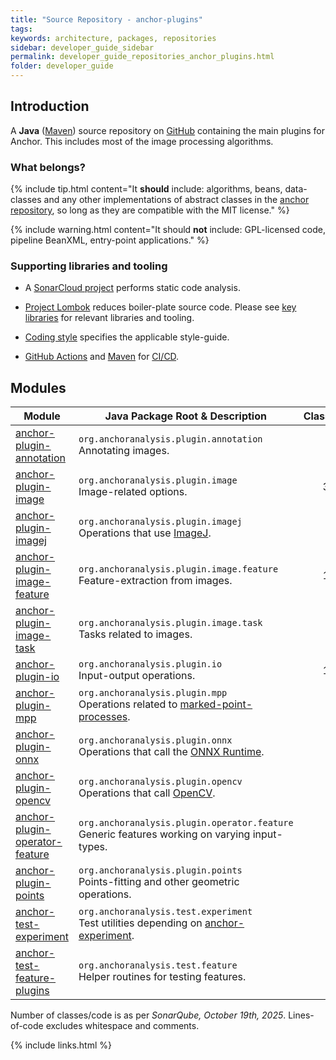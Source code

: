 ```yaml
---
title: "Source Repository - anchor-plugins"
tags:
keywords: architecture, packages, repositories
sidebar: developer_guide_sidebar
permalink: developer_guide_repositories_anchor_plugins.html
folder: developer_guide
---
```


## Introduction

A **Java** ([Maven](/developer_guide_environment_maven.html)) source repository on [GitHub](https://github.com/anchoranalysis/anchor-plugins) containing the main plugins for Anchor. This includes most of the image processing algorithms.

### What belongs?

{% include tip.html content="It **should** include: algorithms, beans, data-classes and any other implementations of abstract classes in the [anchor repository](/developer_guide_repositories_anchor.html), so long as they are compatible with the MIT license." %}

{% include warning.html content="It should **not** include: GPL-licensed code, pipeline BeanXML, entry-point applications." %}

### Supporting libraries and tooling

- A [SonarCloud project](https://sonarcloud.io/project/overview?id=anchoranalysis_anchor_plugins) performs static code analysis.

- [Project Lombok](https://projectlombok.org/) reduces boiler-plate source code. Please see [key libraries](/developer_guide_environment_key_libraries.html) for relevant libraries and tooling.

- [Coding style](http://localhost:4000/developer_guide_architecture_coding_style.html) specifies the applicable style-guide.

- [GitHub Actions](https://github.com/anchoranalysis/anchor-plugins/actions) and [Maven](https://maven.apache.org/) for [CI/CD](https://en.wikipedia.org/wiki/CI/CD).

## Modules

| Module | Java Package Root &amp; Description  | Classes | Lines&#x2011;of&#x2011;Code |
|------------|------------------|-------------:|-------------:|
| [anchor-plugin-annotation](https://github.com/anchoranalysis/anchor-plugins/tree/master/anchor-plugin-annotation) | `org.anchoranalysis.plugin.annotation`<br>Annotating images. | 36 | 1.4k |
| [anchor-plugin-image](https://github.com/anchoranalysis/anchor-plugins/tree/master/anchor-plugin-image) | `org.anchoranalysis.plugin.image`<br>Image-related options. | 318 | 11.6k |
| [anchor-plugin-imagej](https://github.com/anchoranalysis/anchor-plugins/tree/master/anchor-plugin-imagej) | `org.anchoranalysis.plugin.imagej`<br>Operations that use [ImageJ](https://imagej.net/Welcome). | 24 | 1.6k |
| [anchor-plugin-image-feature](https://github.com/anchoranalysis/anchor-plugins/tree/master/anchor-plugin-image-feature) | `org.anchoranalysis.plugin.image.feature`<br>Feature-extraction from images. | 186 | 5.2k |
| [anchor-plugin-image-task](https://github.com/anchoranalysis/anchor-plugins/tree/master/anchor-plugin-image-task) | `org.anchoranalysis.plugin.image.task`<br>Tasks related to images. | 96 | 5.7k |
| [anchor-plugin-io](https://github.com/anchoranalysis/anchor-plugins/tree/master/anchor-plugin-io) | `org.anchoranalysis.plugin.io`<br>Input-output operations. | 189 | 7.4k |
| [anchor-plugin-mpp](https://github.com/anchoranalysis/anchor-plugins/tree/master/anchor-plugin-mpp) | `org.anchoranalysis.plugin.mpp`<br>Operations related to [marked-point-processes](/user_guide_advanced_marked_point_processes.html). | 23 | 1.1k |
| [anchor-plugin-onnx](https://github.com/anchoranalysis/anchor-plugins/tree/master/anchor-plugin-onnx) | `org.anchoranalysis.plugin.onnx`<br>Operations that call the [ONNX Runtime](https://onnxruntime.ai/). | 8 | 0.8k |
| [anchor-plugin-opencv](https://github.com/anchoranalysis/anchor-plugins/tree/master/anchor-plugin-opencv) | `org.anchoranalysis.plugin.opencv`<br>Operations that call [OpenCV](https://opencv.org/). | 26 | 1.4k |
| [anchor-plugin-operator-feature](https://github.com/anchoranalysis/anchor-plugins/tree/master/anchor-plugin-operator-feature) | `org.anchoranalysis.plugin.operator.feature`<br>Generic features working on varying input-types. | 34 | 0.8k |
| [anchor-plugin-points](https://github.com/anchoranalysis/anchor-plugins/tree/master/anchor-plugin-points) | `org.anchoranalysis.plugin.points`<br>Points-fitting and other geometric operations. | 33 | 1.7k |
| [anchor-test-experiment](https://github.com/anchoranalysis/anchor-plugins/tree/master/anchor-test-experiment) | `org.anchoranalysis.test.experiment`<br>Test utilities depending on [anchor-experiment](https://github.com/anchoranalysis/anchor/tree/master/anchor-experiment). | 4 | 0.5k |
| [anchor-test-feature-plugins](https://github.com/anchoranalysis/anchor-plugins/tree/master/anchor-test-feature-plugins) | `org.anchoranalysis.test.feature`<br>Helper routines for testing features. | 12 | 0.5k |

Number of classes/code is as per *SonarQube, October 19th, 2025*. Lines-of-code excludes whitespace and comments.

{% include links.html %}
